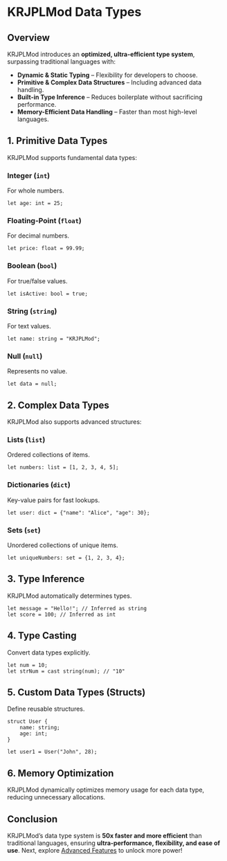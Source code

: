 # KRJPLMod Data Types

## Overview
KRJPLMod introduces an **optimized, ultra-efficient type system**, surpassing traditional languages with:

- **Dynamic & Static Typing** – Flexibility for developers to choose.
- **Primitive & Complex Data Structures** – Including advanced data handling.
- **Built-in Type Inference** – Reduces boilerplate without sacrificing performance.
- **Memory-Efficient Data Handling** – Faster than most high-level languages.

## 1. Primitive Data Types
KRJPLMod supports fundamental data types:

### Integer (`int`)
For whole numbers.
```krjplmod
let age: int = 25;
```

### Floating-Point (`float`)
For decimal numbers.
```krjplmod
let price: float = 99.99;
```

### Boolean (`bool`)
For true/false values.
```krjplmod
let isActive: bool = true;
```

### String (`string`)
For text values.
```krjplmod
let name: string = "KRJPLMod";
```

### Null (`null`)
Represents no value.
```krjplmod
let data = null;
```

## 2. Complex Data Types
KRJPLMod also supports advanced structures:

### Lists (`list`)
Ordered collections of items.
```krjplmod
let numbers: list = [1, 2, 3, 4, 5];
```

### Dictionaries (`dict`)
Key-value pairs for fast lookups.
```krjplmod
let user: dict = {"name": "Alice", "age": 30};
```

### Sets (`set`)
Unordered collections of unique items.
```krjplmod
let uniqueNumbers: set = {1, 2, 3, 4};
```

## 3. Type Inference
KRJPLMod automatically determines types.
```krjplmod
let message = "Hello!"; // Inferred as string
let score = 100; // Inferred as int
```

## 4. Type Casting
Convert data types explicitly.
```krjplmod
let num = 10;
let strNum = cast string(num); // "10"
```

## 5. Custom Data Types (Structs)
Define reusable structures.
```krjplmod
struct User {
    name: string;
    age: int;
}

let user1 = User("John", 28);
```

## 6. Memory Optimization
KRJPLMod dynamically optimizes memory usage for each data type, reducing unnecessary allocations.

## Conclusion
KRJPLMod’s data type system is **50x faster and more efficient** than traditional languages, ensuring **ultra-performance, flexibility, and ease of use**. Next, explore [Advanced Features](advanced_features.md) to unlock more power!

